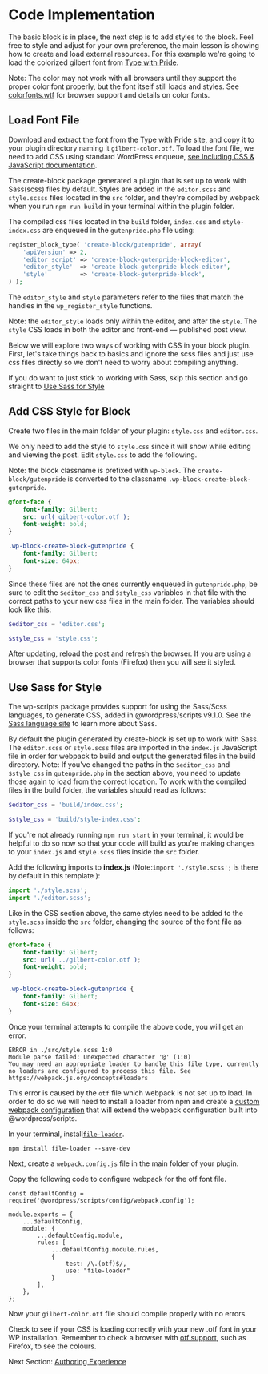 # Code Implementation

The basic block is in place, the next step is to add styles to the block. Feel free to style and adjust for your own preference, the main lesson is showing how to create and load external resources. For this example we're going to load the colorized gilbert font from [Type with Pride](https://www.typewithpride.com/).

Note: The color may not work with all browsers until they support the proper color font properly, but the font itself still loads and styles. See [colorfonts.wtf](https://www.colorfonts.wtf/) for browser support and details on color fonts.

## Load Font File

Download and extract the font from the Type with Pride site, and copy it to your plugin directory naming it `gilbert-color.otf`. To load the font file, we need to add CSS using standard WordPress enqueue, [see Including CSS & JavaScript documentation](https://developer.wordpress.org/themes/basics/including-css-javascript/).

The create-block package generated a plugin that is set up to work with Sass(scss) files by default. Styles are added in the `editor.scss` and `style.scsss` files located in the `src` folder, and they're compiled by webpack when you run `npm run build` in your terminal within the plugin folder. 

The compiled css files located in the `build` folder, `index.css` and `style-index.css` are enqueued in the `gutenpride.php` file using: 

```php
register_block_type( 'create-block/gutenpride', array(
	'apiVersion' => 2,
    'editor_script' => 'create-block-gutenpride-block-editor',
    'editor_style'  => 'create-block-gutenpride-block-editor',
    'style'         => 'create-block-gutenpride-block',
) );
```

The `editor_style` and `style` parameters refer to the files that match the handles in the `wp_register_style` functions.

Note: the `editor_style` loads only within the editor, and after the `style`. The `style` CSS loads in both the editor and front-end — published post view.

Below we will explore two ways of working with CSS in your block plugin. First, let's take things back to basics and ignore the scss files and just use css files directly so we don't need to worry about compiling anything. 

If you do want to just stick to working with Sass, skip this section and go straight to [Use Sass for Style](#use-sass-for-style)  

## Add CSS Style for Block

Create two files in the main folder of your plugin: `style.css` and `editor.css`. 

We only need to add the style to `style.css` since it will show while editing and viewing the post. Edit `style.css` to add the following.

Note: the block classname is prefixed with `wp-block`. The `create-block/gutenpride` is converted to the classname `.wp-block-create-block-gutenpride`.

```css
@font-face {
	font-family: Gilbert;
	src: url( gilbert-color.otf );
	font-weight: bold;
}

.wp-block-create-block-gutenpride {
	font-family: Gilbert;
	font-size: 64px;
}
```

Since these files are not the ones currently enqueued in `gutenpride.php`, be sure to edit the `$editor_css` and `$style_css` variables in that file with the correct paths to your new css files in the main folder. The variables should look like this: 

```php
$editor_css = 'editor.css';

$style_css = 'style.css';
```

After updating, reload the post and refresh the browser. If you are using a browser that supports color fonts (Firefox) then you will see it styled.

## Use Sass for Style 
The wp-scripts package provides support for using the Sass/Scss languages, to generate CSS, added in @wordpress/scripts v9.1.0. See the [Sass language site](https://sass-lang.com/) to learn more about Sass.

By default the plugin generated by create-block is set up to work with Sass. The `editor.scss` or `style.scss` files are imported in the `index.js` JavaScript file in order for webpack to build and output the generated files in the build directory. Note: If you've changed the paths in the `$editor_css` and `$style_css` in `gutenpride.php` in the section above, you need to update those again to load from the correct location. To work with the compiled files in the build folder, the variables should read as follows: 

```php
$editor_css = 'build/index.css';

$style_css = 'build/style-index.css';
```

If you're not already running `npm run start` in your terminal, it would be helpful to do so now so that your code will build as you're making changes to your `index.js` and `style.scss` files inside the `src` folder. 

Add the following imports to **index.js** (Note:`import './style.scss';` is there by default in this template ):

```js
import './style.scss';
import './editor.scss';

```

Like in the CSS section above, the same styles need to be added to the `style.scss` inside the `src` folder, changing the source of the font file as follows: 

```css
@font-face {
	font-family: Gilbert;
	src: url( ../gilbert-color.otf );
	font-weight: bold;
}

.wp-block-create-block-gutenpride {
	font-family: Gilbert;
	font-size: 64px;
}
```

Once your terminal attempts to compile the above code, you will get an error. 

```
ERROR in ./src/style.scss 1:0
Module parse failed: Unexpected character '@' (1:0)
You may need an appropriate loader to handle this file type, currently no loaders are configured to process this file. See https://webpack.js.org/concepts#loaders

```

This error is caused by the `otf` file which webpack is not set up to load. In order to do so we will need to install a loader from npm and create a [custom webpack configuration](https://developer.wordpress.org/block-editor/packages/packages-scripts/#provide-your-own-webpack-config) that will extend the webpack configuration built into @wordpress/scripts. 

In your terminal, install[`file-loader`](https://webpack.js.org/loaders/file-loader/). 

`npm install file-loader --save-dev`

Next, create a `webpack.config.js` file in the main folder of your plugin. 

Copy the following code to configure webpack for the otf font file. 

```JS
const defaultConfig = require('@wordpress/scripts/config/webpack.config');

module.exports = {
	...defaultConfig,
	module: {
		...defaultConfig.module,
		rules: [
			...defaultConfig.module.rules,
			{
				test: /\.(otf)$/,
				use: "file-loader"
			}
		],
	},
};
```

Now your `gilbert-color.otf` file should compile properly with no errors. 

Check to see if your CSS is loading correctly with your new .otf font in your WP installation. Remember to check a browser with [otf support](https://www.colorfonts.wtf/), such as Firefox, to see the colours.

Next Section: [Authoring Experience](/docs/designers-developers/developers/tutorials/create-block/author-experience.md)
